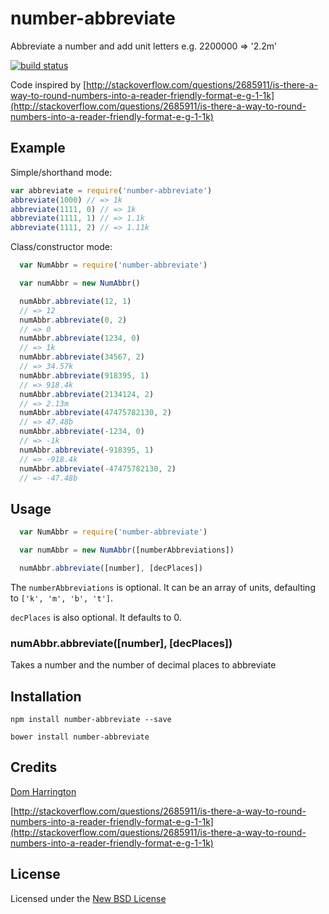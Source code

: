 # number-abbreviate

Abbreviate a number and add unit letters e.g. 2200000 => '2.2m'

[![build status](https://secure.travis-ci.org/domharrington/js-number-abbreviate.png)](http://travis-ci.org/domharrington/js-number-abbreviate)

Code inspired by [http://stackoverflow.com/questions/2685911/is-there-a-way-to-round-numbers-into-a-reader-friendly-format-e-g-1-1k](http://stackoverflow.com/questions/2685911/is-there-a-way-to-round-numbers-into-a-reader-friendly-format-e-g-1-1k)

## Example
Simple/shorthand mode:

```js
var abbreviate = require('number-abbreviate')
abbreviate(1000) // => 1k
abbreviate(1111, 0) // => 1k
abbreviate(1111, 1) // => 1.1k
abbreviate(1111, 2) // => 1.11k
```

Class/constructor mode:
``` js
  var NumAbbr = require('number-abbreviate')

  var numAbbr = new NumAbbr()

  numAbbr.abbreviate(12, 1)
  // => 12
  numAbbr.abbreviate(0, 2)
  // => 0
  numAbbr.abbreviate(1234, 0)
  // => 1k
  numAbbr.abbreviate(34567, 2)
  // => 34.57k
  numAbbr.abbreviate(918395, 1)
  // => 918.4k
  numAbbr.abbreviate(2134124, 2)
  // => 2.13m
  numAbbr.abbreviate(47475782130, 2)
  // => 47.48b
  numAbbr.abbreviate(-1234, 0)
  // => -1k
  numAbbr.abbreviate(-918395, 1)
  // => -918.4k
  numAbbr.abbreviate(-47475782130, 2)
  // => -47.48b
```

## Usage
``` js
  var NumAbbr = require('number-abbreviate')

  var numAbbr = new NumAbbr([numberAbbreviations])

  numAbbr.abbreviate([number], [decPlaces])
```

The `numberAbbreviations` is optional. It can be an array of units, defaulting to `['k', 'm', 'b', 't']`.

`decPlaces` is also optional. It defaults to 0.

### numAbbr.abbreviate([number], [decPlaces])

Takes a number and the number of decimal places to abbreviate

## Installation

    npm install number-abbreviate --save

    bower install number-abbreviate

## Credits
[Dom Harrington](https://twitter.com/domharrington)

[http://stackoverflow.com/questions/2685911/is-there-a-way-to-round-numbers-into-a-reader-friendly-format-e-g-1-1k](http://stackoverflow.com/questions/2685911/is-there-a-way-to-round-numbers-into-a-reader-friendly-format-e-g-1-1k)

## License
Licensed under the [New BSD License](http://opensource.org/licenses/bsd-license.php)
